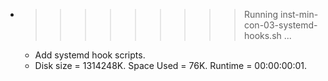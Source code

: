 * >>>>>>>>> Running inst-min-con-03-systemd-hooks.sh ...
  * Add systemd hook scripts.
  * Disk size = 1314248K. Space Used = 76K. Runtime = 00:00:00:01.
